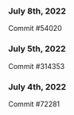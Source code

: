### July 8th, 2022

Commit #54020

### July 5th, 2022

Commit #314353


### July 4th, 2022

Commit #72281

